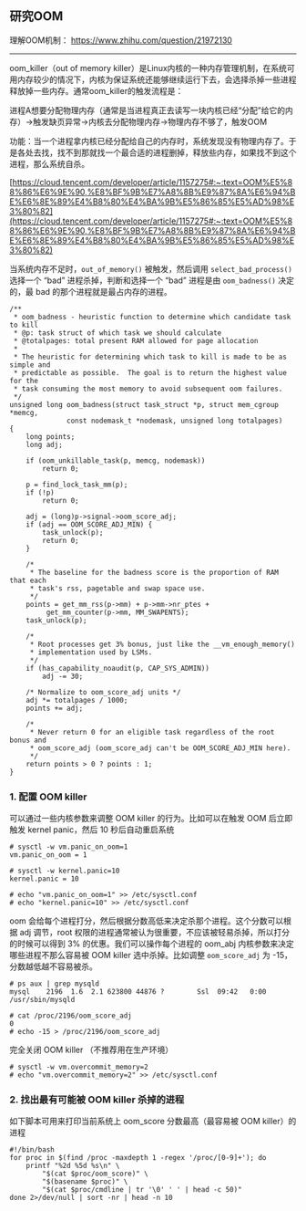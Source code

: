 ## 研究OOM

理解OOM机制： https://www.zhihu.com/question/21972130

---

oom_killer（out of memory killer）是Linux内核的一种内存管理机制，在系统可用内存较少的情况下，内核为保证系统还能够继续运行下去，会选择杀掉一些进程释放掉一些内存。通常oom_killer的触发流程是：

进程A想要分配物理内存（通常是当进程真正去读写一块内核已经“分配”给它的内存）->触发缺页异常->内核去分配物理内存->物理内存不够了，触发OOM

功能：当一个进程拿内核已经分配给自己的内存时，系统发现没有物理内存了。于是各处去找，找不到那就找一个最合适的进程删掉，释放些内存，如果找不到这个进程，那么系统自杀。

[https://cloud.tencent.com/developer/article/1157275#:~:text=OOM%E5%88%86%E6%9E%90,%E8%BF%9B%E7%A8%8B%E9%87%8A%E6%94%BE%E6%8E%89%E4%B8%80%E4%BA%9B%E5%86%85%E5%AD%98%E3%80%82](https://cloud.tencent.com/developer/article/1157275#:~:text=OOM%E5%88%86%E6%9E%90,%E8%BF%9B%E7%A8%8B%E9%87%8A%E6%94%BE%E6%8E%89%E4%B8%80%E4%BA%9B%E5%86%85%E5%AD%98%E3%80%82)

当系统内存不足时，`out_of_memory()` 被触发，然后调用 `select_bad_process()` 选择一个 “bad” 进程杀掉，判断和选择一个 “bad” 进程是由 `oom_badness()` 决定的，最 bad 的那个进程就是最占内存的进程。

```
/**
 * oom_badness - heuristic function to determine which candidate task to kill
 * @p: task struct of which task we should calculate
 * @totalpages: total present RAM allowed for page allocation
 *
 * The heuristic for determining which task to kill is made to be as simple and
 * predictable as possible.  The goal is to return the highest value for the
 * task consuming the most memory to avoid subsequent oom failures.
 */
unsigned long oom_badness(struct task_struct *p, struct mem_cgroup *memcg,
			  const nodemask_t *nodemask, unsigned long totalpages)
{
	long points;
	long adj;

	if (oom_unkillable_task(p, memcg, nodemask))
		return 0;

	p = find_lock_task_mm(p);
	if (!p)
		return 0;

	adj = (long)p->signal->oom_score_adj;
	if (adj == OOM_SCORE_ADJ_MIN) {
		task_unlock(p);
		return 0;
	}

	/*
	 * The baseline for the badness score is the proportion of RAM that each
	 * task's rss, pagetable and swap space use.
	 */
	points = get_mm_rss(p->mm) + p->mm->nr_ptes +
		 get_mm_counter(p->mm, MM_SWAPENTS);
	task_unlock(p);

	/*
	 * Root processes get 3% bonus, just like the __vm_enough_memory()
	 * implementation used by LSMs.
	 */
	if (has_capability_noaudit(p, CAP_SYS_ADMIN))
		adj -= 30;

	/* Normalize to oom_score_adj units */
	adj *= totalpages / 1000;
	points += adj;

	/*
	 * Never return 0 for an eligible task regardless of the root bonus and
	 * oom_score_adj (oom_score_adj can't be OOM_SCORE_ADJ_MIN here).
	 */
	return points > 0 ? points : 1;
}
```

### 1. 配置 OOM killer

可以通过一些内核参数来调整 OOM killer 的行为。比如可以在触发 OOM 后立即触发 kernel panic，然后 10 秒后自动重启系统

```
# sysctl -w vm.panic_on_oom=1
vm.panic_on_oom = 1

# sysctl -w kernel.panic=10
kernel.panic = 10

# echo "vm.panic_on_oom=1" >> /etc/sysctl.conf
# echo "kernel.panic=10" >> /etc/sysctl.conf
```

oom 会给每个进程打分，然后根据分数高低来决定杀那个进程。这个分数可以根据 adj 调节，root 权限的进程通常被认为很重要，不应该被轻易杀掉，所以打分的时候可以得到 3% 的优惠。我们可以操作每个进程的 oom_abj 内核参数来决定哪些进程不那么容易被 OOM killer 选中杀掉。比如调整 `oom_score_adj` 为 -15，分数越低越不容易被杀。

```
# ps aux | grep mysqld
mysql    2196  1.6  2.1 623800 44876 ?        Ssl  09:42   0:00 /usr/sbin/mysqld

# cat /proc/2196/oom_score_adj
0
# echo -15 > /proc/2196/oom_score_adj
```

完全关闭 OOM killer （不推荐用在生产环境）

```
# sysctl -w vm.overcommit_memory=2
# echo "vm.overcommit_memory=2" >> /etc/sysctl.conf
```

### 2. 找出最有可能被 OOM killer 杀掉的进程

如下脚本可用来打印当前系统上 oom_score 分数最高（最容易被 OOM killer）的进程

```
#!/bin/bash
for proc in $(find /proc -maxdepth 1 -regex '/proc/[0-9]+'); do
    printf "%2d %5d %s\n" \
        "$(cat $proc/oom_score)" \
        "$(basename $proc)" \
        "$(cat $proc/cmdline | tr '\0' ' ' | head -c 50)"
done 2>/dev/null | sort -nr | head -n 10
```

